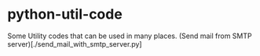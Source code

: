 # python-util-code
Some Utility codes that can be used in many places.
(Send mail from SMTP server)[./send_mail_with_smtp_server.py]
